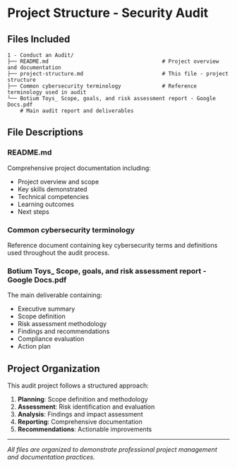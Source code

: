 # Project Structure - Security Audit

## Files Included

```
1 - Conduct an Audit/
├── README.md                                    # Project overview and documentation
├── project-structure.md                         # This file - project structure
├── Common cybersecurity terminology             # Reference terminology used in audit
└── Botium Toys_ Scope, goals, and risk assessment report - Google Docs.pdf
    # Main audit report and deliverables
```

## File Descriptions

### README.md
Comprehensive project documentation including:
- Project overview and scope
- Key skills demonstrated
- Technical competencies
- Learning outcomes
- Next steps

### Common cybersecurity terminology
Reference document containing key cybersecurity terms and definitions used throughout the audit process.

### Botium Toys_ Scope, goals, and risk assessment report - Google Docs.pdf
The main deliverable containing:
- Executive summary
- Scope definition
- Risk assessment methodology
- Findings and recommendations
- Compliance evaluation
- Action plan

## Project Organization

This audit project follows a structured approach:
1. **Planning**: Scope definition and methodology
2. **Assessment**: Risk identification and evaluation
3. **Analysis**: Findings and impact assessment
4. **Reporting**: Comprehensive documentation
5. **Recommendations**: Actionable improvements

---

*All files are organized to demonstrate professional project management and documentation practices.* 